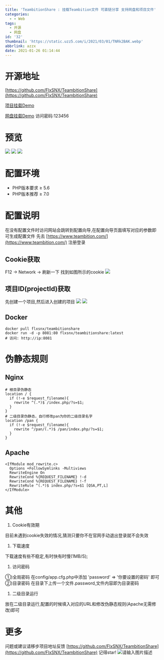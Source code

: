 ```yaml
---
title: 'TeambitionShare : 挂载Teambition文件 可直链分享 支持网盘和项目文件'
categories:
  - - Web
tags:
  - 开源
  - 网盘
id: '32'
thumbnail: 'https://static.uzz5.com/i/2021/03/01/TNRk2BAK.webp'
abbrlink: azzx
date: 2021-01-26 01:14:44
---
```



# 开源地址

[https://github.com/FlxSNX/TeambitionShare](https://github.com/FlxSNX/TeambitionShare) 

[项目挂载Demo](http://tbfile.ouoacg.com/) 

[网盘挂载Demo](http://tbfile.ouoacg.com/) 访问密码:123456

# 预览

![](https://static.uzz5.com/i/2021/03/01/PcC82Nu8.webp) ![](https://static.uzz5.com/i/2021/03/01/QIuUOBL1.webp) ![](https://static.uzz5.com/i/2021/03/01/cGhTqXRX.webp)

# 配置环境

*   PHP版本要求 ≥ 5.6
*   PHP版本推荐 ≥ 7.0

# 配置说明

在没有配置文件时访问网站会跳转到配置向导,在配置向导页面填写对应的参数即可生成配置文件 先去 [https://www.teambition.com/](https://www.teambition.com/) 注册登录

## Cookie获取

F12 -> Network -> 刷新一下 找到如图所示的cookie ![](https://static.uzz5.com/i/2021/03/01/aPHlUEpB.webp)

## 项目ID(projectId)获取

先创建一个项目,然后进入创建的项目 ![](https://static.uzz5.com/i/2021/03/01/CzKYXsBk.webp) ![](https://static.uzz5.com/i/2021/03/01/aNh69q31.webp)

## Docker

```shell
docker pull flxsnx/teambitionshare
docker run -d -p 8081:80 flxsnx/teambitionshare:latest
# 访问: http://ip:8081
```

# 伪静态规则

## Nginx

```
# 根目录伪静态
location / {
  if (!-e $request_filename){
    rewrite ^(.*)$ /index.php/?s=$1;
  }
}
# 二级目录伪静态，自行修改pan为你的二级目录名字
location /pan {
  if (!-e $request_filename){
    rewrite ^/pan/(.*)$ /pan/index.php/?s=$1;
  }
}
```

## Apache

```
<IfModule mod_rewrite.c>
  Options +FollowSymlinks -Multiviews
  RewriteEngine On
  RewriteCond %{REQUEST_FILENAME} !-d
  RewriteCond %{REQUEST_FILENAME} !-f
  RewriteRule ^(.*)$ index.php/?s=$1 [QSA,PT,L]
</IfModule>
```

# 其他

1.  Cookie有效期

目前未遇到cookie失效的情况,猜测只要你不在官网手动退出登录就不会失效

1.  下载速度

下载速度有些不稳定,有时快有时慢(1MB/S);

1.  访问密码

①)全局密码 在config/app.cfg.php中添加 'password' => '你要设置的密码' 即可 ②)目录密码 在目录下上传一个文件.password,文件内容即为目录密码

1.  二级目录运行

放在二级目录运行,配置的时候填入对应的URL和修改伪静态规则(Apache无需修改)即可

# 更多

问题或建议请移步项目地址反馈 [https://github.com/FlxSNX/TeambitionShare](https://github.com/FlxSNX/TeambitionShare) 记得star! ![请输入图片描述](https://static.uzz5.com/i/2021/03/01/Zp9ru19H.webp "请输入图片描述")